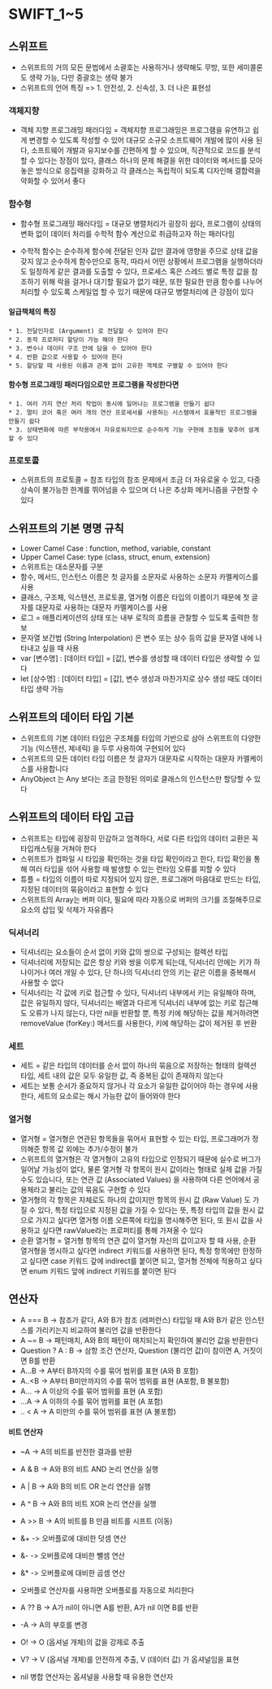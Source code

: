 # SWIFT_1~5
## 스위프트
* 스위프트의 거의 모든 문법에서 소괄호는 사용하거나 생략해도 무방, 또한 세미콜론도 생략 가능, 다만 중괄호는 생략 불가 
* 스위프트의 언어 특징 => 1. 안전성, 2. 신속성, 3. 더 나은 표현성

### 객체지향
* 객체 지향 프로그래밍 패러다임 =  객체지향 프로그래밍은 프로그램을 유연하고 쉽게 변경할 수 있도록 작성할 수 있어 대규모 소규모 소프트웨어 개발에 많이 사용 된다, 소프트웨어 개발과 유지보수를 간편하게 할 수 있으며, 직관적으로 코드를 분석할 수 있다는 장점이 있다, 클래스 하나의 문제 해결을 위한 데이터와 메서드를 모아놓은 방식으로 응집력을 강화하고 각 클래스는 독립적이 되도록 디자인해 결합력을 약화할 수 있어서 좋다

### 함수형
* 함수형 프로그래밍 패러다임 = 대규모 병렬처리가 굉장히 쉽다, 프로그램이 상태의 변화 없이 데이터 처리를 수학적 함수 계산으로 취급하고자 하는 패러다임

* 수학적 함수는 순수하게 함수에 전달된 인자 값만 결과에 영향을 주므로 상태 값을 갖지 않고 순수하게 함수만으로 동작, 따라서 어떤 상황에서 프로그램을 실행하더라도 일정하게 같은 결과를 도출할 수 있다, 프로세스 혹은 스레드 별로 특정 값을 참조하기 위해 락을 걸거나 대기할 필요가 없기 때문, 또한 필요한 만큼 함수를 나누어 처리할 수 있도록 스케일업 할 수 있기 때문에 대규모 병렬처리에 큰 강점이 있다

#### 일급책체의 특징 
	* 1. 전달인자로 (Argument) 로 전달할 수 있어야 한다
	* 2. 동적 프로퍼티 할당이 가능 해야 한다
	* 3. 변수나 데이터 구조 안에 담을 수 있어야 한다
	* 4. 반환 값으로 사용할 수 있어야 한다
	* 5. 할당할 때 사용된 이름과 관계 없이 고유한 객체로 구별할 수 있어야 한다

#### 함수형 프로그래밍 패러다임으로만 프로그램을 작성한다면
	* 1. 여러 가지 연산 처리 작업이 동시에 일어나는 프로그램을 만들기 쉽다
	* 2. 멀티 코어 혹은 여러 개의 연산 프로세서를 사용하는 시스템에서 효율적인 프로그램을 만들기 쉽다
	* 3. 상태변화에 따른 부작용에서 자유로워지므로 순수하게 기능 구현에 초점을 맞추어 설계할 수 있다

### 프로토콜
* 스위프트의 프로토콜 = 참조 타입의 참조 문제에서 조금 더 자유로울 수 있고, 다중상속이 불가능한 한계를 뛰어넘을 수 있으며 더 나은 추상화 메커니즘을 구현할 수 있다

## 스위프트의 기본 명명 규칙
* Lower Camel Case : function, method, variable, constant
* Upper Camel Case: type (class, struct, enum, extension)
* 스위프트는 대소문자를 구분
* 함수, 메서드, 인스턴스 이름은 첫 글자를 소문자로 사용하는 소문자 카멜케이스를 사용
* 클래스, 구조체, 익스텐션, 프로토콜, 열거형 이름은 타입의 이름이기 때문에 첫 글자를 대문자로 사용하는 대문자 카멜케이스를 사용
* 로그 = 애플리케이션의 상태 또는 내부 로직의 흐름을 관찰할 수 있도록 출력한 정보
* 문자열 보간법 (String Interpolation) 은 변수 또는 상수 등의 값을 문자열 내에 나타내고 싶을 때 사용
* var [변수명] : [데이터 타입]  = [값], 변수를 생성할 때 데이터 타입은 생략할 수 있다
* let [상수명] : [데이터 타입] = [값], 변수 생성과 마찬가지로 상수 생성 때도 데이터 타입 생략 가능

## 스위프트의 데이터 타입 기본
* 스위프트의 기본 데이터 타입은 구조체를 타입의 기반으로 삼아 스위프트의 다양한 기능 (익스텐션, 제네릭) 을 두루 사용하여 구현되어 있다
* 스위프트의 모든 데이터 타입 이름은 첫 글자가 대문자로 시작하는 대문자 카멜케이스를 사용합니다
* AnyObject 는 Any 보다는 조금 한정된 의미로 클래스의 인스턴스만 할당할 수 있다

## 스위프트의 데이터 타입 고급
* 스위프트는 타입에 굉장히 민감하고 엄격하다, 서로 다른 타입의 데이터 교환은 꼭 타입캐스팅을 거쳐야 한다
* 스위프트가 컴파일 시 타입을 확인하는 것을 타입 확인이라고 한다, 타입 확인을 통해 여러 타입을 섞어 사용할 때 발생할 수 있는 런타임 오류를 피할 수 있다
* 튜플 = 타입의 이름이 따로 지정되어 있지 않은, 프로그래머 마음대로 만드는 타입, 지정된 데이터의 묶음이라고 표현할 수 있다
* 스위프트의 Array는 버퍼 이다, 필요에 따라 자동으로 버퍼의 크기를 조절해주므로 요소의 삽입 및 삭제가 자유롭다

### 딕셔너리
* 딕셔너리는 요소들이 순서 없이 키와 값의 쌍으로 구성되는 컬렉션 타입
* 딕셔너리에 저장되는 값은 항상 키와 쌍을 이루게 되는데, 딕셔너리 안에는 키가 하나이거나 여러 개일 수 있다, 단 하나의 딕셔너리 안의 키는 같은 이름을 중복해서 사용할 수 없다
* 딕셔너리는 각 값에 키로 접근할 수 있다, 딕셔너리 내부에서 키는 유일해야 하며, 값은 유일하지 않다, 딕셔너리는 배열과 다르게 딕셔너리 내부에 없는 키로 접근해도 오류가 나지 않는다, 다만 nil을 반환할 뿐, 특정 키에 해당하는 값을 제거하려면 removeValue (forKey:) 메서드를 사용한다, 키에 해당하는 값이 제거된 후 반환

### 세트
* 세트 = 같은 타입의 데이터를 순서 없이 하나의 묶음으로 저장하는 형태의 컬렉션 타입, 세트 내의 값은 모두 유일한 값, 즉 중복된 값이 존재하지 않는다
* 세트는 보통 순서가 중요하지 않거나 각 요소가 유일한 값이어야 하는 경우에 사용한다, 세트의 요소로는 해시 가능한 값이 들어와야 한다

### 열거형
* 열거형 = 열거형은 연관된 항목들을 묶어서 표현할 수 있는 타입, 프로그래머가 정의해준 항목 값 외에는 추가/수정이 불가
* 스위프트의 열거형은 각 열거형이 고유의 타입으로 인정되기 때문에 실수로 버그가 일어날 가능성이 없다, 물론 열거형 각 항목이 원시 값이라는 형태로 실제 값을 가질 수도 있습니다, 또는 연관 값 (Associated Values) 을 사용하여 다른 언어에서 공용체라고 불리는 값의 묶음도 구현할 수 있다
* 열거형의 각 항목은 자체로도 하나의 값이지만 항목의 원시 값 (Raw Value) 도 가질 수 있다, 특정 타입으로 지정된 값을 가질 수 있다는 뜻, 특정 타입의 값을 원시 값으로 가지고 싶다면 열거형 이름 오른쪽에 타입을 명시해주면 된다, 또 원시 값을 사용하고 싶다면 rawValue라는 프로퍼티를 통해 가져올 수 있다
* 순환 열거형 = 열거형 항목의 연관 값이 열거형 자신의 값이고자 할 때 사용, 순환 열거형을 명시하고 싶다면 indirect 키워드를 사용하면 된다, 특정 항목에만 한정하고 싶다면 case 키워드 갚에 indirect를 붙이면 되고, 열거형 전체에 적용하고 싶다면 enum 키워드 앞에 indirect 키워드를 붙이면 된다

## 연산자
* A === B -> 참조가 같다, A와 B가 참조 (레퍼런스) 타입일 때 A와 B가 같은 인스턴스를 가리키는지 비교하여 불리언 값을 반환한다
* A ~= B -> 패턴매치, A와 B의 패턴이 매치되는지 확인하여 불리언 값을 반환한다
* Question ? A : B -> 삼항 조건 연산자, Question (불리언 값)이 참이면 A, 거짓이면 B를 반환
* A…B -> A부터 B까지의 수를 묶어 범위를 표현 (A와 B 포함)
* A..<B -> A부터 B미만까지의 수를 묶어 범위를 표현 (A포함, B 불포함)
* A… -> A 이상의 수를 묶어 범위를 표현 (A 포함)
* …A -> A 이하의 수를 묶어 범위를 표현 (A 포함)
* .. < A -> A 미만의 수를 묶어 범위를 표현 (A 불포함)

#### 비트 연산자
*  ~A -> A의 비트를 반전한 결과를 반환
* A & B -> A와 B의 비트 AND 논리 연산을 실행
* A | B -> A와 B의 비트 OR 논리 연산을 실행
* A ^ B -> A와 B의 비트 XOR 논리 연산을 실행
* A >> B -> A의 비트를 B 만큼 비트를 시프트 (이동) 

* &+ -> 오버플로에 대비한 덧셈 연산
* &- -> 오버플로에 대비한 뺄셈 연산
* &* -> 오버플로에 대비한 곱셈 연산
* 오버플로 연산자를 사용하면 오버플로를 자동으로 처리한다

* A ?? B -> A가 nil이 아니면 A를 반환, A가 nil 이면 B를 반환
* -A -> A의 부호를 변경
* O! -> O (옵셔널 개체)의 값을 강제로 추출
* V? -> V (옵셔널 개체)를 안전하게 추출, V (데이터 값) 가 옵셔널임을 표현
* nil 병합 연산자는 옵셔널을 사용할 때 유용한 연산자